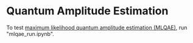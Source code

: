 # Quantum Amplitude Estimation

To test [maximum likelihood quantum amplitude estimation (MLQAE)](https://arxiv.org/abs/1904.10246), run "mlqae_run.ipynb".


